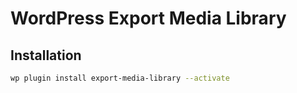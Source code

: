 # WordPress Export Media Library

## Installation

```sh
wp plugin install export-media-library --activate
```
